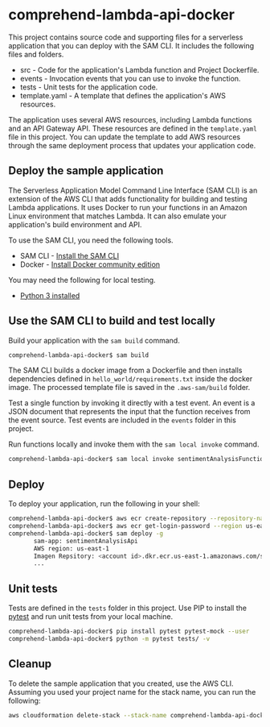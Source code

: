 # comprehend-lambda-api-docker

This project contains source code and supporting files for a serverless application that you can deploy with the SAM CLI. It includes the following files and folders.

- src - Code for the application's Lambda function and Project Dockerfile.
- events - Invocation events that you can use to invoke the function.
- tests - Unit tests for the application code. 
- template.yaml - A template that defines the application's AWS resources.

The application uses several AWS resources, including Lambda functions and an API Gateway API. These resources are defined in the `template.yaml` file in this project. You can update the template to add AWS resources through the same deployment process that updates your application code.

## Deploy the sample application

The Serverless Application Model Command Line Interface (SAM CLI) is an extension of the AWS CLI that adds functionality for building and testing Lambda applications. It uses Docker to run your functions in an Amazon Linux environment that matches Lambda. It can also emulate your application's build environment and API.

To use the SAM CLI, you need the following tools.

* SAM CLI - [Install the SAM CLI](https://docs.aws.amazon.com/serverless-application-model/latest/developerguide/serverless-sam-cli-install.html)
* Docker - [Install Docker community edition](https://hub.docker.com/search/?type=edition&offering=community)

You may need the following for local testing.
* [Python 3 installed](https://www.python.org/downloads/)


## Use the SAM CLI to build and test locally

Build your application with the `sam build` command.

```bash
comprehend-lambda-api-docker$ sam build
```

The SAM CLI builds a docker image from a Dockerfile and then installs dependencies defined in `hello_world/requirements.txt` inside the docker image. The processed template file is saved in the `.aws-sam/build` folder.

Test a single function by invoking it directly with a test event. An event is a JSON document that represents the input that the function receives from the event source. Test events are included in the `events` folder in this project.

Run functions locally and invoke them with the `sam local invoke` command.

```bash
comprehend-lambda-api-docker$ sam local invoke sentimentAnalysisFunction --event events/event.json
```

## Deploy

To deploy your application, run the following in your shell:

```bash
comprehend-lambda-api-docker$ aws ecr create-repository --repository-name sentiment-analysis
comprehend-lambda-api-docker$ aws ecr get-login-password --region us-east-1 | docker login --username AWS --password-stdin <account id>.dkr.ecr.us-east-1.amazonaws.com
comprehend-lambda-api-docker$ sam deploy -g
       sam-app: sentimentAnalysisApi
       AWS region: us-east-1
       Imagen Repsitory: <account id>.dkr.ecr.us-east-1.amazonaws.com/sentiment-analysis
       ...
```

## Unit tests

Tests are defined in the `tests` folder in this project. Use PIP to install the [pytest](https://docs.pytest.org/en/latest/) and run unit tests from your local machine.

```bash
comprehend-lambda-api-docker$ pip install pytest pytest-mock --user
comprehend-lambda-api-docker$ python -m pytest tests/ -v
```

## Cleanup

To delete the sample application that you created, use the AWS CLI. Assuming you used your project name for the stack name, you can run the following:

```bash
aws cloudformation delete-stack --stack-name comprehend-lambda-api-docker
```
